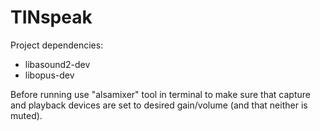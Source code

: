 # TINspeak

Project dependencies:
- libasound2-dev
- libopus-dev

Before running use "alsamixer" tool in terminal to make sure that capture and playback devices are set to desired gain/volume (and that neither is muted).
